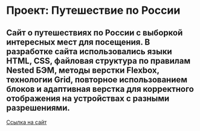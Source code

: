 # Проект: Путешествие по России

## Сайт о путешествиях по России с выборкой интересных мест для посещения. В разработке сайта использовались языки HTML, CSS, файловая структура по правилам Nested БЭМ, методы верстки Flexbox, технологии Grid, повторное использованием блоков и адаптивная верстка для корректного отображения на устройствах с разными разрешениями.

[Ссылка на сайт](https://YanaTyk.github.io/russian-travel/index.html "Сайт о путешествиях по России здесь")
